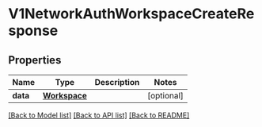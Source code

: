 # V1NetworkAuthWorkspaceCreateResponse

## Properties
Name | Type | Description | Notes
------------ | ------------- | ------------- | -------------
**data** | [**Workspace**](Workspace.md) |  | [optional] 

[[Back to Model list]](../README.md#documentation-for-models) [[Back to API list]](../README.md#documentation-for-api-endpoints) [[Back to README]](../README.md)


